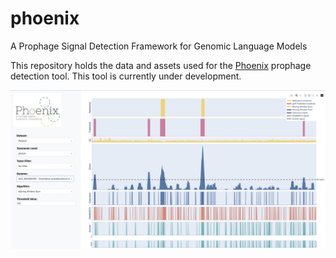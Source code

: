 # phoenix
A Prophage Signal Detection Framework for Genomic Language Models

This repository holds the data and assets used for the [Phoenix](https://www.dropbox.com/scl/fi/vcvg3adi5wi1tgo3pml7o/Screen-Shot-2025-02-19-at-9.48.02-AM.png?rlkey=g4kjp9ovaalkra7k1kcrkphr3&dl=0)
 prophage detection tool. This tool is currently under development.

 ![Phoenix Web Interface](https://github.com/leannmlindsey/phoenix/blob/main/assets/phoenix_webpage.jpg)


